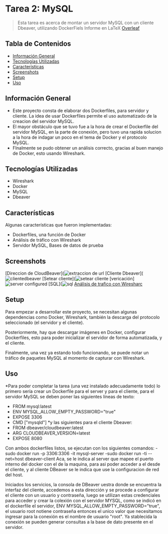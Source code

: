 # Tarea 2: MySQL
> Esta tarea es acerca de montar un servidor MySQL con un cliente Dbeaver, utilizando DockerFiels
> Informe en LaTeX [Overleaf](https://www.overleaf.com/read/qcqzhzmrvbkx)

## Tabla de Contenidos
* [Información General](#información-general)
* [Tecnologías Utilizadas](#tecnologías-utilizadas)
* [Características](#características)
* [Screenshots](#screenshots)
* [Setup](#setup)
* [Uso](#uso)

## Información General
- Este proyecto consta de elaborar dos Dockerfiles, para servidor y cliente. La idea de usar Dockerfiles permite el uso automatizado de la creacion del servidor MySQL.
- El mayor obstáculo que se tuvo fue a la hora de crear el Dockerfile del servidor MySQL, en la parte de conexión, pero tuvo una rapida solucion a la hora de indagar un poco en el tema de Docker y el protocolo MySQL.
- FInalmente se pudo obtener un análisis correcto, gracias al buen manejo de Docker, esto usando Wireshark.

## Tecnologías Utilizadas
- Wireshark
- Docker
- MySQL
- Dbeaver


## Características
Algunas características que fueron implementadas:
- Dockerfiles, una función de Docker
- Análisis de tráfico con Wireshark
- Servidor MySQL, Bases de datos de prueba


## Screenshots

[Direccion de CloudBeaver](![extraccion de url](https://github.com/JamesJustin69/README.md/assets/89882424/0f75b6e8-54d3-4861-9d18-c99a02ba1cac)
[Cliente Dbeaver](![clientedbeaver](https://github.com/JamesJustin69/README.md/assets/89882424/d0f13b19-8448-4974-9a62-0d42f644cf3e)
[Setear cliente](![setear cliente](https://github.com/JamesJustin69/README.md/assets/89882424/0f237701-40f9-4edf-b933-dbfa5417de7e)
[vericación]![server configured](https://github.com/JamesJustin69/README.md/assets/89882424/ff12458f-2d24-4230-ab8f-405de9e2ddcc)
[SQL](![sql](https://github.com/JamesJustin69/README.md/assets/89882424/6974130e-f612-4b2d-9e24-e064408ec030)
[Análisis de trafico con Wiresharc](![trafico](https://github.com/JamesJustin69/README.md/assets/89882424/c59d2749-6d67-430e-a573-777ff5bbdc3e)
)

## Setup
Para empezar a desarrollar este proyecto, se necesitan algunas dependencias como Docker, Wireshark, también la descarga del protocolo seleccionado (el servidor y el cliente).

Posteriormente, hay que descargar imágenes en Docker, configurar Dockerfiles, esto para poder inicializar el servidor de forma automatizada, y el cliente.

Finalmente, una vez ya estando todo funcionando, se puede notar un tráfico de paquetes MySQL al momento de capturar con Wireshark.


## Uso
*Para poder completar la tarea (una vez instalado adecuadamente todo) lo primero sería crear un Dockerfile para el server y para el cliente, para el servidor   MySQL se deben poner las siguientes líneas de texto:
- FROM mysql:latest
- ENV MYSQL_ALLOW_EMPTY_PASSWORD="true"
- EXPOSE 3306
- CMD ["mysqld"]
*y las siguientes para el cliente Dbeaver:
- FROM dbeaver/cloudbeaver:latest
- ARG CLOUDBEAVER_VERSION=latest
- EXPOSE 8080


Con ambos dockerfiles listos, se ejecutan con los siguientes comandos:
-sudo docker run -p 3306:3306 -it mysql-server
-sudo docker run -ti --net=host dbeaver-client
Aca, se le indica al server que mapee el puerto interno del docker con el de la maquina, para asi poder acceder a el desde el cliente, y al cliente DBeaver se le indica que use la configuracion de red del host.

Iniciados los servicios, la consola de DBeaver uestra donde se encuentra la interfaz del cliente, accedemos a esta dirección y se procede a configurar el cliente con un usuario y contraseña, luego se utilizan estas credenciales para acceder y crear la colexión con el servidor MYSQL, como se indicó en el dockerfile el servidor, ENV MYSQL_ALLOW_EMPTY_PASSWORD="true", el usuario root notiene contraseña entonces el unico valor que necesitamos ingresar para la conexión es el nombre de usuario "root".
Ya stablecida la conexión se pueden generar consultas a la base de dato presente en el servidor.
